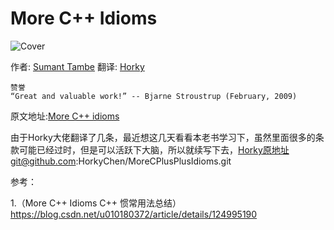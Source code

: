# More C++ Idioms

![Cover](https://upload.wikimedia.org/wikibooks/en/thumb/9/9c/More_CPP_Idioms.jpg/190px-More_CPP_Idioms.jpg)

作者: [Sumant Tambe](https://en.wikibooks.org/wiki/User:Sutambe)
翻译: [Horky](http://blog.csdn.net/horkychen)

    赞誉
    “Great and valuable work!” -- Bjarne Stroustrup (February, 2009)



原文地址:[More C++ idioms](https://en.wikibooks.org/wiki/More_C%2B%2B_Idioms/Print_Version)

由于Horky大佬翻译了几条，最近想这几天看看本老书学习下，虽然里面很多的条款可能已经过时，但是可以活跃下大脑，所以就续写下去，Horky原地址git@github.com:HorkyChen/MoreCPlusPlusIdioms.git

参考：

1.（More C++ Idioms C++ 惯常用法总结）https://blog.csdn.net/u010180372/article/details/124995190

